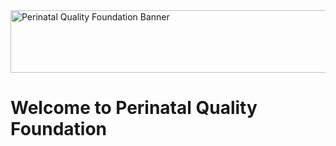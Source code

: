  <a href="/" title="Perinatal Quality Foundation">
                        <img src="https://perinatalquality.org/Images/pqf_banner.jpg" width="931" height="100" alt="Perinatal Quality Foundation Banner"></a>
                        <h1>Welcome to Perinatal Quality Foundation</h1>
